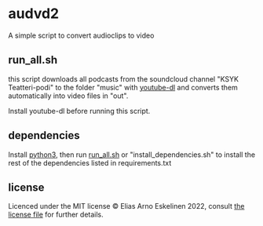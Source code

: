# audvd2
A simple script to convert audioclips to video

## run_all.sh
this script downloads all podcasts from the soundcloud channel "KSYK Teatteri-podi" to the folder "music" with [youtube-dl](https://yt-dl.org/) and converts them automatically into video files in "out".

Install youtube-dl before running this script.

## dependencies
Install [python3](https://www.python.org/downloads/), then run [run_all.sh](#runallsh) or "install_dependencies.sh" to install the rest of the dependencies listed in requirements.txt

## license
Licenced under the MIT license © Elias Arno Eskelinen 2022, consult [the license file](LICENSE) for further details.
